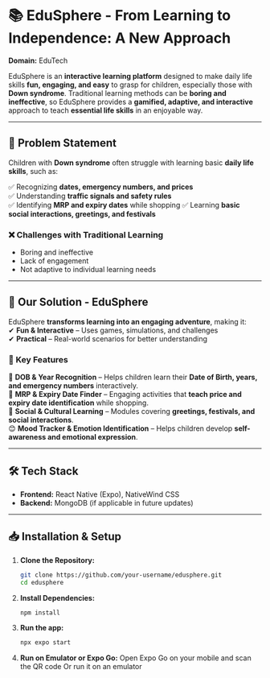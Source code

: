 # 📚 EduSphere - From Learning to Independence: A New Approach  
**Domain:** EduTech  

EduSphere is an **interactive learning platform** designed to make daily life skills **fun, engaging, and easy** to grasp for children, especially those with **Down syndrome**. Traditional learning methods can be **boring and ineffective**, so EduSphere provides a **gamified, adaptive, and interactive** approach to teach **essential life skills** in an enjoyable way.  

---

## 🚀 Problem Statement  

Children with **Down syndrome** often struggle with learning basic **daily life skills**, such as:  

✅ Recognizing **dates, emergency numbers, and prices**  
✅ Understanding **traffic signals and safety rules**  
✅ Identifying **MRP and expiry dates** while shopping 
✅ Learning **basic social interactions, greetings, and festivals**  

### ❌ Challenges with Traditional Learning  
- Boring and ineffective  
- Lack of engagement  
- Not adaptive to individual learning needs  

---

## 🎯 Our Solution - EduSphere  

EduSphere **transforms learning into an engaging adventure**, making it:  
✔ **Fun & Interactive** – Uses games, simulations, and challenges  
✔ **Practical** – Real-world scenarios for better understanding  

### 🌟 Key Features  

🔢 **DOB & Year Recognition** – Helps children learn their **Date of Birth, years, and emergency numbers** interactively.  
🛒 **MRP & Expiry Date Finder** – Engaging activities that **teach price and expiry date identification** while shopping.   
🎉 **Social & Cultural Learning** – Modules covering **greetings, festivals, and social interactions**.    
😊 **Mood Tracker & Emotion Identification** – Helps children develop **self-awareness and emotional expression**.  


---

## 🛠 Tech Stack  

- **Frontend:** React Native (Expo), NativeWind CSS  
- **Backend:** MongoDB (if applicable in future updates)  

---

## 📥 Installation & Setup  

1. **Clone the Repository:**  
   ```bash
   git clone https://github.com/your-username/edusphere.git
   cd edusphere
2. **Install Dependencies:**  
   ```bash
   npm install
3. **Run the app:**  
   ```bash
   npx expo start
4. **Run on Emulator or Expo Go:**
   Open Expo Go on your mobile and scan the QR code
   Or run it on an emulator




 
 
